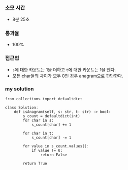 ### 소모 시간
- 8분 25초

### 통과율
- 100%

### 접근법
- `s`에 대한 카운트는 1을 더하고 `t`에 대한 카운트는 1을 뺀다.
- 모든 char둘의 차이가 모두 0인 경우 anagram으로 판단한다.

### my solution
```
from collections import defaultdict

class Solution:
    def isAnagram(self, s: str, t: str) -> bool:
        s_count = defaultdict(int)
        for char in s:
            s_count[char] += 1
        
        for char in t:
            s_count[char] -= 1
        
        for value in s_count.values():
            if value != 0:
                return False
        
        return True
```

